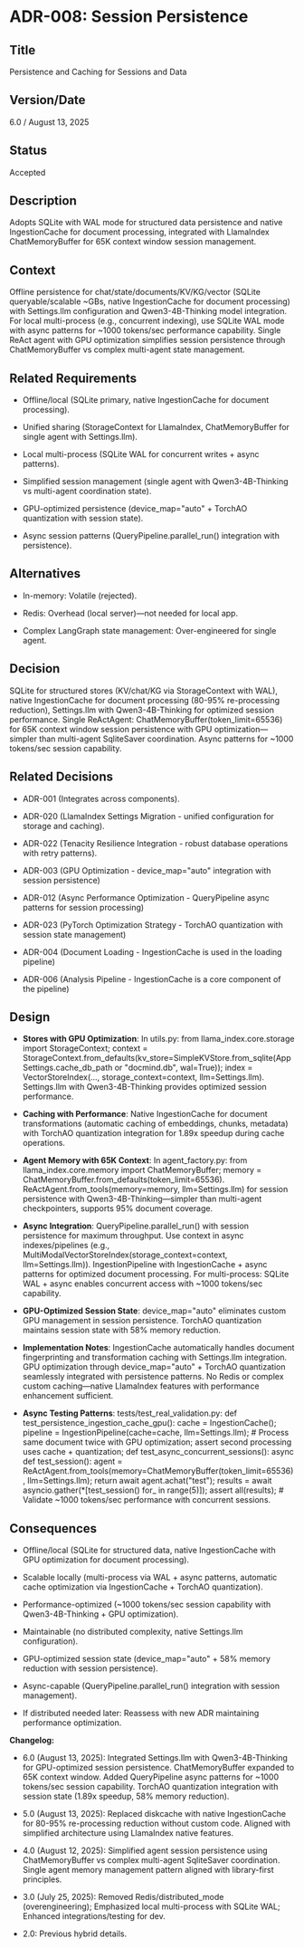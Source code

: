 # ADR-008: Session Persistence

## Title

Persistence and Caching for Sessions and Data

## Version/Date

6.0 / August 13, 2025

## Status

Accepted

## Description

Adopts SQLite with WAL mode for structured data persistence and native IngestionCache for document processing, integrated with LlamaIndex ChatMemoryBuffer for 65K context window session management.

## Context

Offline persistence for chat/state/documents/KV/KG/vector (SQLite queryable/scalable ~GBs, native IngestionCache for document processing) with Settings.llm configuration and Qwen3-4B-Thinking model integration. For local multi-process (e.g., concurrent indexing), use SQLite WAL mode with async patterns for ~1000 tokens/sec performance capability. Single ReAct agent with GPU optimization simplifies session persistence through ChatMemoryBuffer vs complex multi-agent state management.

## Related Requirements

- Offline/local (SQLite primary, native IngestionCache for document processing).

- Unified sharing (StorageContext for LlamaIndex, ChatMemoryBuffer for single agent with Settings.llm).

- Local multi-process (SQLite WAL for concurrent writes + async patterns).

- Simplified session management (single agent with Qwen3-4B-Thinking vs multi-agent coordination state).

- GPU-optimized persistence (device_map="auto" + TorchAO quantization with session state).

- Async session patterns (QueryPipeline.parallel_run() integration with persistence).

## Alternatives

- In-memory: Volatile (rejected).

- Redis: Overhead (local server)—not needed for local app.

- Complex LangGraph state management: Over-engineered for single agent.

## Decision

SQLite for structured stores (KV/chat/KG via StorageContext with WAL), native IngestionCache for document processing (80-95% re-processing reduction), Settings.llm with Qwen3-4B-Thinking for optimized session performance. Single ReActAgent: ChatMemoryBuffer(token_limit=65536) for 65K context window session persistence with GPU optimization—simpler than multi-agent SqliteSaver coordination. Async patterns for ~1000 tokens/sec session capability.

## Related Decisions

- ADR-001 (Integrates across components).

- ADR-020 (LlamaIndex Settings Migration - unified configuration for storage and caching).

- ADR-022 (Tenacity Resilience Integration - robust database operations with retry patterns).

- ADR-003 (GPU Optimization - device_map="auto" integration with session persistence)

- ADR-012 (Async Performance Optimization - QueryPipeline async patterns for session processing)

- ADR-023 (PyTorch Optimization Strategy - TorchAO quantization with session state management)

- ADR-004 (Document Loading - IngestionCache is used in the loading pipeline)

- ADR-006 (Analysis Pipeline - IngestionCache is a core component of the pipeline)

## Design

- **Stores with GPU Optimization**: In utils.py: from llama_index.core.storage import StorageContext; context = StorageContext.from_defaults(kv_store=SimpleKVStore.from_sqlite(AppSettings.cache_db_path or "docmind.db", wal=True)); index = VectorStoreIndex(..., storage_context=context, llm=Settings.llm). Settings.llm with Qwen3-4B-Thinking provides optimized session performance.

- **Caching with Performance**: Native IngestionCache for document transformations (automatic caching of embeddings, chunks, metadata) with TorchAO quantization integration for 1.89x speedup during cache operations.

- **Agent Memory with 65K Context**: In agent_factory.py: from llama_index.core.memory import ChatMemoryBuffer; memory = ChatMemoryBuffer.from_defaults(token_limit=65536). ReActAgent.from_tools(memory=memory, llm=Settings.llm) for session persistence with Qwen3-4B-Thinking—simpler than multi-agent checkpointers, supports 95% document coverage.

- **Async Integration**: QueryPipeline.parallel_run() with session persistence for maximum throughput. Use context in async indexes/pipelines (e.g., MultiModalVectorStoreIndex(storage_context=context, llm=Settings.llm)). IngestionPipeline with IngestionCache + async patterns for optimized document processing. For multi-process: SQLite WAL + async enables concurrent access with ~1000 tokens/sec capability.

- **GPU-Optimized Session State**: device_map="auto" eliminates custom GPU management in session persistence. TorchAO quantization maintains session state with 58% memory reduction.

- **Implementation Notes**: IngestionCache automatically handles document fingerprinting and transformation caching with Settings.llm integration. GPU optimization through device_map="auto" + TorchAO quantization seamlessly integrated with persistence patterns. No Redis or complex custom caching—native LlamaIndex features with performance enhancement sufficient.

- **Async Testing Patterns**: tests/test_real_validation.py: def test_persistence_ingestion_cache_gpu(): cache = IngestionCache(); pipeline = IngestionPipeline(cache=cache, llm=Settings.llm); # Process same document twice with GPU optimization; assert second processing uses cache + quantization; def test_async_concurrent_sessions(): async def test_session(): agent = ReActAgent.from_tools(memory=ChatMemoryBuffer(token_limit=65536), llm=Settings.llm); return await agent.achat("test"); results = await asyncio.gather(*[test_session() for_ in range(5)]); assert all(results); # Validate ~1000 tokens/sec performance with concurrent sessions.

## Consequences

- Offline/local (SQLite for structured data, native IngestionCache with GPU optimization for document processing).

- Scalable locally (multi-process via WAL + async patterns, automatic cache optimization via IngestionCache + TorchAO quantization).

- Performance-optimized (~1000 tokens/sec session capability with Qwen3-4B-Thinking + GPU optimization).

- Maintainable (no distributed complexity, native Settings.llm configuration).

- GPU-optimized session state (device_map="auto" + 58% memory reduction with session persistence).

- Async-capable (QueryPipeline.parallel_run() integration with session management).

- If distributed needed later: Reassess with new ADR maintaining performance optimization.

**Changelog:**  

- 6.0 (August 13, 2025): Integrated Settings.llm with Qwen3-4B-Thinking for GPU-optimized session persistence. ChatMemoryBuffer expanded to 65K context window. Added QueryPipeline async patterns for ~1000 tokens/sec session capability. TorchAO quantization integration with session state (1.89x speedup, 58% memory reduction).

- 5.0 (August 13, 2025): Replaced diskcache with native IngestionCache for 80-95% re-processing reduction without custom code. Aligned with simplified architecture using LlamaIndex native features.

- 4.0 (August 12, 2025): Simplified agent session persistence using ChatMemoryBuffer vs complex multi-agent SqliteSaver coordination. Single agent memory management pattern aligned with library-first principles.

- 3.0 (July 25, 2025): Removed Redis/distributed_mode (overengineering); Emphasized local multi-process with SQLite WAL; Enhanced integrations/testing for dev.

- 2.0: Previous hybrid details.
